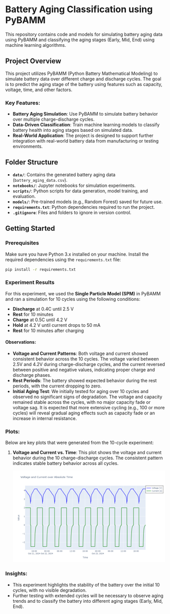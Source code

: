 # Battery Aging Classification using PyBAMM

This repository contains code and models for simulating battery aging data using PyBAMM and classifying the aging stages (Early, Mid, End) using machine learning algorithms.

## Project Overview

This project utilizes PyBAMM (Python Battery Mathematical Modeling) to simulate battery data over different charge and discharge cycles. The goal is to predict the aging stage of the battery using features such as capacity, voltage, time, and other factors.

### Key Features:
- **Battery Aging Simulation**: Use PyBAMM to simulate battery behavior over multiple charge-discharge cycles.
- **Data-Driven Classification**: Train machine learning models to classify battery health into aging stages based on simulated data.
- **Real-World Application**: The project is designed to support further integration with real-world battery data from manufacturing or testing environments.

## Folder Structure

- **`data/`**: Contains the generated battery aging data (`battery_aging_data.csv`).
- **`notebooks/`**: Jupyter notebooks for simulation experiments.
- **`scripts/`**: Python scripts for data generation, model training, and evaluation.
- **`models/`**: Pre-trained models (e.g., Random Forest) saved for future use.
- **`requirements.txt`**: Python dependencies required to run the project.
- **`.gitignore`**: Files and folders to ignore in version control.

## Getting Started

### Prerequisites

Make sure you have Python 3.x installed on your machine. Install the required dependencies using the `requirements.txt` file:

```bash
pip install -r requirements.txt
```
### Experiment Results

For this experiment, we used the **Single Particle Model (SPM)** in PyBAMM and ran a simulation for 10 cycles using the following conditions:
- **Discharge** at 0.4C until 2.5 V
- **Rest** for 10 minutes
- **Charge** at 0.5C until 4.2 V
- **Hold** at 4.2 V until current drops to 50 mA
- **Rest** for 10 minutes after charging

#### Observations:
- **Voltage and Current Patterns**: Both voltage and current showed consistent behavior across the 10 cycles. The voltage varied between 2.5V and 4.2V during charge-discharge cycles, and the current reversed between positive and negative values, indicating proper charge and discharge phases.
- **Rest Periods**: The battery showed expected behavior during the rest periods, with the current dropping to zero.
- **Initial Aging Test**: We initially tested for aging over 10 cycles and observed no significant signs of degradation. The voltage and capacity remained stable across the cycles, with no major capacity fade or voltage sag. It is expected that more extensive cycling (e.g., 100 or more cycles) will reveal gradual aging effects such as capacity fade or an increase in internal resistance.

### Plots:
Below are key plots that were generated from the 10-cycle experiment:

1. **Voltage and Current vs. Time**: This plot shows the voltage and current behavior during the 10 charge-discharge cycles. The consistent pattern indicates stable battery behavior across all cycles.

   ![Voltage and Current over Time](plots/voltage_current_plot.png)

### Insights:
- This experiment highlights the stability of the battery over the initial 10 cycles, with no visible degradation.
- Further testing with extended cycles will be necessary to observe aging trends and to classify the battery into different aging stages (Early, Mid, End).